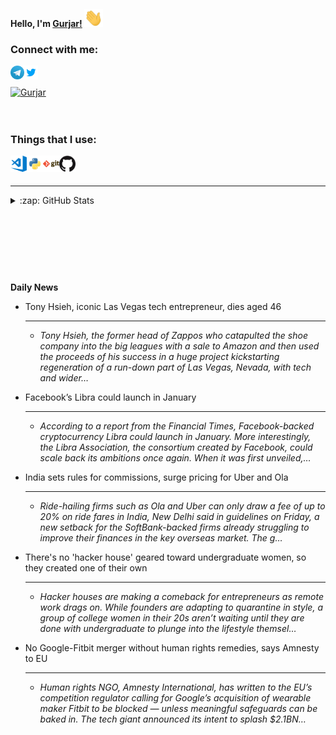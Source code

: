 #### Hello, I'm [Gurjar!](https://GurjarKing.github.io) <img src="https://raw.githubusercontent.com/ABSphreak/ABSphreak/master/gifs/Hi.gif" width="30px"></h2>


### Connect with me:

[<img align="left" alt="Gurjar | Telegram" width="22px" src="https://raw.githubusercontent.com/github/explore/80688e429a7d4ef2fca1e82350fe8e3517d3494d/topics/telegram/telegram.png" />][Telegram]
[<img align="left" alt="Gurjar | Twitter" width="22px" src="https://raw.githubusercontent.com/github/explore/80688e429a7d4ef2fca1e82350fe8e3517d3494d/topics/twitter/twitter.png" />][Twitter]
<br >
<br >
<a href="https://github.com/GurjarKing"><img src="https://komarev.com/ghpvc/?username=GurjarKing" alt="Gurjar" /></a> <br />
<br />
<br />
<!-- <br >

![](https://visitor-badge.glitch.me/badge?page_id=GurjarKing)

<br /> -->

### Things that I use:

[<img align="left" alt="Visual Studio Code" width="26px" src="https://raw.githubusercontent.com/github/explore/80688e429a7d4ef2fca1e82350fe8e3517d3494d/topics/visual-studio-code/visual-studio-code.png" />][VSCode]
[<img align="left" alt="Python" width="26px" src="https://raw.githubusercontent.com/github/explore/80688e429a7d4ef2fca1e82350fe8e3517d3494d/topics/python/python.png" />][Python]
[<img align="left" alt="Git" width="26px" src="https://raw.githubusercontent.com/github/explore/80688e429a7d4ef2fca1e82350fe8e3517d3494d/topics/git/git.png" />][Git]
[<img align="left" alt="GitHub" width="26px" src="https://raw.githubusercontent.com/github/explore/78df643247d429f6cc873026c0622819ad797942/topics/github/github.png" />][Github]

<br />
<br />

---
<details>
  <summary>:zap: GitHub Stats</summary>

<img align="left" alt="Gurjar's Github Stats" src="https://github-readme-stats.vercel.app/api?username=GurjarKing&show_icons=true&hide_border=true&count_private=true&include_all_commit=true&theme=algolia" />

</details>

<!-- ### 🔔 My latest tweet
<a href="https://twitter.com/Gurjar_King43" target="_blank">
	<img src="https://github.com/GurjarKing/GurjarKing/raw/master/tweet.png" width="70%" align="center" alt="Click to view on Twitter" title="My latest tweet, as an image"/>
</a> -->
<br>

<pre>

</pre>

<!-- **Quote of the hour:**

{qoth}

~ {qoth_author}
<pre>

</pre> -->
<br>
<pre>


</pre>
<strong>Daily News</strong>
  
  - Tony Hsieh, iconic Las Vegas tech entrepreneur, dies aged 46
     <hr/>
     
      - *Tony Hsieh, the former head of Zappos who catapulted the shoe company into the big leagues with a sale to Amazon and then used the proceeds of his success in a huge project kickstarting regeneration of a run-down part of Las Vegas, Nevada, with tech and wider…*
     
  - Facebook’s Libra could launch in January
      <hr/>
      
      - *According to a report from the Financial Times, Facebook-backed cryptocurrency Libra could launch in January. More interestingly, the Libra Association, the consortium created by Facebook, could scale back its ambitions once again. When it was first unveiled,…*
      
  - India sets rules for commissions, surge pricing for Uber and Ola
      <hr/>
      
      - *Ride-hailing firms such as Ola and Uber can only draw a fee of up to 20% on ride fares in India, New Delhi said in guidelines on Friday, a new setback for the SoftBank-backed firms already struggling to improve their finances in the key overseas market. The g…*
      
  - There's no 'hacker house' geared toward undergraduate women, so they created one of their own
      <hr/>
      
      - *Hacker houses are making a comeback for entrepreneurs as remote work drags on. While founders are adapting to quarantine in style, a group of college women in their 20s aren’t waiting until they are done with undergraduate to plunge into the lifestyle themsel…*
       
  - No Google-Fitbit merger without human rights remedies, says Amnesty to EU
      <hr/>
       
       - *Human rights NGO, Amnesty International, has written to the EU’s competition regulator calling for Google’s acquisition of wearable maker Fitbit to be blocked — unless meaningful safeguards can be baked in. The tech giant announced its intent to splash $2.1BN…*
      

<br />

[VSCode]: https://code.visualstudio.com/
[Python]: https://www.python.org/
[Git]: https://git-scm.com/
[Github]: https://github.com/
[Telegram]: https://t.me/Gurjar_King/
[Twitter]: https://twitter.com/Gurjar_King43/
